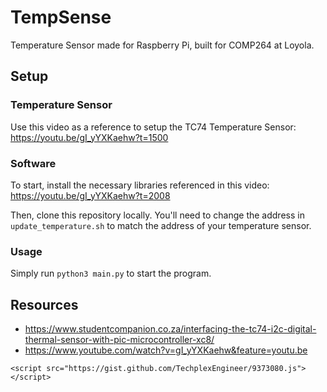 # TempSense
Temperature Sensor made for Raspberry Pi, built for COMP264 at Loyola. 

## Setup

### Temperature Sensor

Use this video as a reference to setup the TC74 Temperature Sensor: https://youtu.be/gI_yYXKaehw?t=1500

### Software

To start, install the necessary libraries referenced in this video: https://youtu.be/gI_yYXKaehw?t=2008

Then, clone this repository locally. You'll need to change the address in `update_temperature.sh` to match the address of your temperature sensor.

### Usage

Simply run `python3 main.py` to start the program.

## Resources

- https://www.studentcompanion.co.za/interfacing-the-tc74-i2c-digital-thermal-sensor-with-pic-microcontroller-xc8/
- https://www.youtube.com/watch?v=gI_yYXKaehw&feature=youtu.be

`<script src="https://gist.github.com/TechplexEngineer/9373080.js"></script>`
